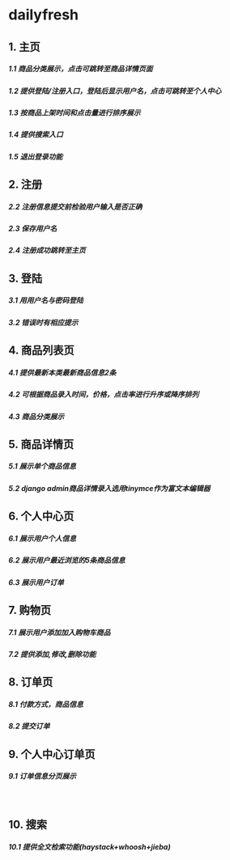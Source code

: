 # dailyfresh<br>
## 1. 主页
##### 1.1 商品分类展示，点击可跳转至商品详情页面<br>
##### 1.2 提供登陆/注册入口，登陆后显示用户名，点击可跳转至个人中心<br>
##### 1.3 按商品上架时间和点击量进行排序展示<br>
##### 1.4 提供搜索入口<br>
##### 1.5 退出登录功能<br>

## 2. 注册
##### 2.2 注册信息提交前检验用户输入是否正确<br>
##### 2.3 保存用户名<br>
##### 2.4 注册成功跳转至主页<br>

## 3. 登陆
##### 3.1 用用户名与密码登陆<br>
##### 3.2 错误时有相应提示<br>

## 4. 商品列表页
##### 4.1 提供最新本类最新商品信息2条<br>
##### 4.2 可根据商品录入时间，价格，点击率进行升序或降序排列<br>
##### 4.3 商品分类展示<br>

## 5. 商品详情页
##### 5.1 展示单个商品信息<br>
##### 5.2 django admin商品详情录入选用tinymce作为富文本编辑器<br>

## 6. 个人中心页
##### 6.1 展示用户个人信息<br>
##### 6.2 展示用户最近浏览的5条商品信息<br>
##### 6.3 展示用户订单<br>

## 7. 购物页
##### 7.1 展示用户添加加入购物车商品<br>
##### 7.2 提供添加,修改,删除功能<br>

## 8. 订单页
##### 8.1 付款方式，商品信息<br>
##### 8.2 提交订单<br>

## 9. 个人中心订单页
##### 9.1 订单信息分页展示<br>
    
## 10. 搜索
##### 10.1 提供全文检索功能(haystack+whoosh+jieba)<br>
